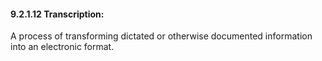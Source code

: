 #### 9.2.1.12 Transcription:

A process of transforming dictated or otherwise documented information into an electronic format.
